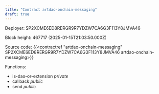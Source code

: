 ```yaml
---
title: "Contract artdao-onchain-messaging"
draft: true
---
```

Deployer: SP2XCME6ED8RERGR9R7YDZW7CA6G3F113Y8JMVA46


 



Block height: 467717 (2025-01-15T21:03:50.000Z)

Source code: {{<contractref "artdao-onchain-messaging" SP2XCME6ED8RERGR9R7YDZW7CA6G3F113Y8JMVA46 artdao-onchain-messaging>}}

Functions:

* is-dao-or-extension _private_
* callback _public_
* send _public_
